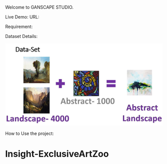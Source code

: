 
Welcome to GANSCAPE STUDIO.

Live Demo:
URL: 

Requirement:

Dataset Details:

![Insight-ExclusiveArtZoo](Dataset.JPG)


How to Use the project:
# Insight-ExclusiveArtZoo
